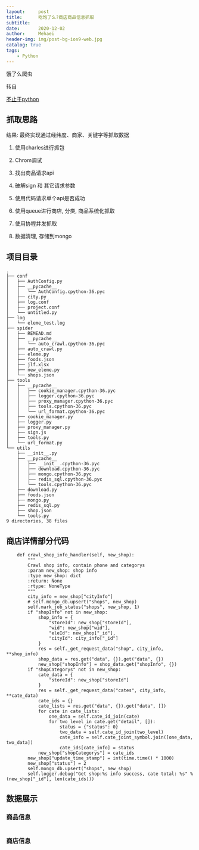 ```yaml
---
layout:     post
title:      吃饱了么?商店商品信息抓取
subtitle:   
date:       2020-12-02
author:     Mehaei
header-img: img/post-bg-ios9-web.jpg
catalog: true
tags:
    - Python
---
```

饿了么爬虫

转自

[不止于python](https://mp.weixin.qq.com/s/MZCECte7nZoQOvdkZOUzSg)

## 抓取思路

结果: 最终实现通过经纬度、商家、关键字等抓取数据

1. 使用charles进行抓包

2. Chrom调试

3. 找出商品请求api

4. 破解sign 和 其它请求参数

5. 使用代码请求单个api是否成功

6. 使用queue进行商店, 分类, 商品系统化抓取

7. 使用协程并发抓取

8. 数据清理, 存储到mongo

## <a name="t1"></a><a name="t1"></a>项目目录

```
.
├── conf
│   ├── AuthConfig.py
│   ├── __pycache__
│   │   └── AuthConfig.cpython-36.pyc
│   ├── city.py
│   ├── log.conf
│   ├── project.conf
│   └── untitled.py
├── log
│   └── eleme_test.log
├── spider
│   ├── REMEAD.md
│   ├── __pycache__
│   │   └── auto_crawl.cpython-36.pyc
│   ├── auto_crawl.py
│   ├── eleme.py
│   ├── foods.json
│   ├── jlf.xlsx
│   ├── new_eleme.py
│   └── shops.json
├── tools
│   ├── __pycache__
│   │   ├── cookie_manager.cpython-36.pyc
│   │   ├── logger.cpython-36.pyc
│   │   ├── proxy_manager.cpython-36.pyc
│   │   ├── tools.cpython-36.pyc
│   │   └── url_format.cpython-36.pyc
│   ├── cookie_manager.py
│   ├── logger.py
│   ├── proxy_manager.py
│   ├── sign.js
│   ├── tools.py
│   └── url_format.py
└── utils
    ├── __init__.py
    ├── __pycache__
    │   ├── __init__.cpython-36.pyc
    │   ├── download.cpython-36.pyc
    │   ├── mongo.cpython-36.pyc
    │   ├── redis_sql.cpython-36.pyc
    │   └── tools.cpython-36.pyc
    ├── download.py
    ├── foods.json
    ├── mongo.py
    ├── redis_sql.py
    ├── shop.json
    └── tools.py
9 directories, 38 files
```

## <a name="t2"></a><a name="t2"></a>商店详情部分代码

```
    def crawl_shop_info_handler(self, new_shop):
        """
        Crawl shop info, contain phone and categorys
        :param new_shop: shop info
        :type new_shop: dict
        :return: None
        :rtype: NoneType
        """
        city_info = new_shop["cityInfo"]
        # self.mongo_db.upsert("shops", new_shop)
        self.mark_job_status("shops", new_shop, 1)
        if "shopInfo" not in new_shop:
            shop_info = {
                "storeId": new_shop["storeId"],
                "wid": new_shop["wid"],
                "eleId": new_shop["_id"],
                "cityId": city_info["_id"]
            }
            res = self._get_request_data("shop", city_info, **shop_info)
            shop_data = res.get("data", {}).get("data", {})
            new_shop["shopInfo"] = shop_data.get("shopInfo", {})
        if "shopCategorys" not in new_shop:
            cate_data = {
                "storeId": new_shop["storeId"]
            }
            res = self._get_request_data("cates", city_info, **cate_data)
            cate_ids = {}
            cate_lists = res.get("data", {}).get("data", [])
            for cate in cate_lists:
                one_data = self.cate_id_join(cate)
                for two_level in cate.get("detail", []):
                    status = {"status": 0}
                    two_data = self.cate_id_join(two_level)
                    cate_info = self.cate_joint_symbol.join([one_data, two_data])
                    cate_ids[cate_info] = status
            new_shop["shopCategorys"] = cate_ids
        new_shop["update_time_stamp"] = int(time.time() * 1000)
        new_shop["status"] = 2
        self.mongo_db.upsert("shops", new_shop)
        self.logger.debug("Get shop:%s info success, cate total: %s" % (new_shop["_id"], len(cate_ids)))
```

## <a name="t3"></a><a name="t3"></a>数据展示

### <a name="t4"></a><a name="t4"></a>商品信息

<img src="https://img-blog.csdnimg.cn/img_convert/cbe577aae81d492088d51d88aa276118.png" alt="" />

### <a name="t5"></a><a name="t5"></a>商店信息

<img src="https://img-blog.csdnimg.cn/img_convert/6b25102b4951847a9bbdd56066709cb1.png" alt="" />
